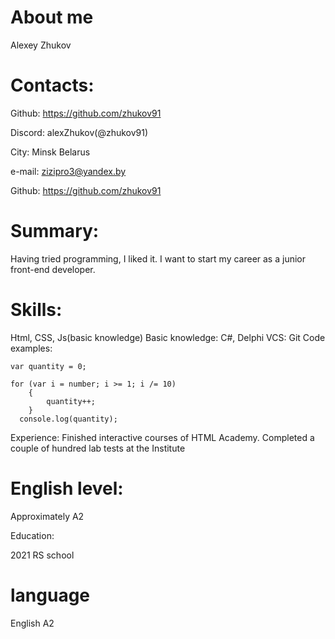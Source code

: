 # About me
Alexey Zhukov

# Contacts: 

Github: https://github.com/zhukov91

Discord: alexZhukov(@zhukov91)

City:
Minsk Belarus

e-mail:
zizipro3@yandex.by

Github:
https://github.com/zhukov91

# Summary:
Having tried programming, I liked it. I want to start my career as a junior front-end developer.

# Skills:
Html, CSS, Js(basic knowledge)
Basic knowledge: C#, Delphi
VCS: Git
Code examples:
```var number = 1234;
var quantity = 0;

for (var i = number; i >= 1; i /= 10)
    {
        quantity++;
    }
  console.log(quantity);
``` 
Experience:
Finished interactive courses of HTML Academy. Completed a couple of hundred lab tests at the Institute


# English level:
Approximately A2


Education:

2021	RS school 
# language

English A2
